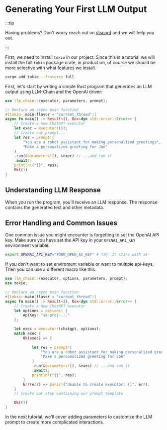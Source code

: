 # Generating Your First LLM Output

:::tip

Having problems? Don't worry reach out on [discord](https://discord.gg/kewN9Gtjt2) and we will help you out.

:::

First, we need to install `tokio` in our project. Since this is a tutorial we will install the full `tokio` package crate, in production, of course we should be more selective with what features we install.

```bash
cargo add tokio --features full
```

First, let's start by writing a simple Rust program that generates an LLM output using LLM-Chain and the OpenAI driver:

```rust
use llm_chain::{executor, parameters, prompt};

// Declare an async main function
#[tokio::main(flavor = "current_thread")]
async fn main() -> Result<(), Box<dyn std::error::Error>> {
    // Create a new ChatGPT executor
    let exec = executor!()?;
    // Create our prompt...
    let res = prompt!(
        "You are a robot assistant for making personalized greetings",
        "Make a personalized greeting for Joe"
    )
    .run(&parameters!(), &exec) // ...and run it
    .await?;
    println!("{}", res);
    Ok(())
}
```

## Understanding LLM Response

When you run the program, you'll receive an LLM response. The response contains the generated text and other metadata.

## Error Handling and Common Issues

One common issue you might encounter is forgetting to set the OpenAI API key. Make sure you have set the API key in your `OPENAI_API_KEY` environment variable.

```bash
export OPENAI_API_KEY="YOUR_OPEN_AI_KEY" # TIP: It stars with sk-
```
If you don't want to set enviroment variable or want to multiple api-keys. Then you can use a different macro like this. 

```rust
use llm_chain::{executor, options, parameters, prompt};
use tokio;

// Declare an async main function
#[tokio::main(flavor = "current_thread")]
async fn main() -> Result<(), Box<dyn std::error::Error>> {
    // Create a new ChatGPT executor
    let options = options! {
        ApiKey: "sk-proj-..."
    };

    let exec = executor!(chatgpt, options);
    match exec {
        Ok(exec) => {
            
            let res = prompt!(
                "You are a robot assistant for making personalized greetings",
                "Make a personalized greeting for Joe"
            )
            .run(&parameters!(), &exec) // ...and run it
            .await?;
            println!("{}", res);
        }
        Err(err) => panic!("Unable to create executor: {}", err),
    }
    // Create our step containing our prompt template

    Ok(())
}

```

In the next tutorial, we'll cover adding parameters to customize the LLM prompt to create more complicated interactions.
